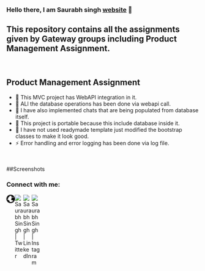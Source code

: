 ### Hello there, I am Saurabh singh [website] 👋
## This repository contains all the assignments given by Gateway groups including Product Management Assignment.
<br/>

## Product Management Assignment
- 🔭 This MVC project has WebAPI integration in it.
- 🌱 ALl the database operations has been done via webapi call.
- 🔭 I have also implemented chats that are being populated from database itself.
- 👯 This project is portable because this include database inside it.
- 🥅 I have not used readymade template just modified the bootstrap classes to make it look good.
- ⚡ Error handling and error logging has been done via log file.
<br/>

##Screenshots






### Connect with me:

[<img align="left" alt="developersaurabh.ml" width="22px" src="https://raw.githubusercontent.com/iconic/open-iconic/master/svg/globe.svg" />][website]
[<img align="left" alt="Saurabh Singh | Twitter" width="22px" src="https://cdn.jsdelivr.net/npm/simple-icons@v3/icons/twitter.svg" />][twitter]
[<img align="left" alt="Saurabh Singh | LinkedIn" width="22px" src="https://cdn.jsdelivr.net/npm/simple-icons@v3/icons/linkedin.svg" />][linkedin]
[<img align="left" alt="Saurabh Singh | Instagram" width="22px" src="https://cdn.jsdelivr.net/npm/simple-icons@v3/icons/instagram.svg" />][instagram]

<br />

[website]: https://developersaurabh.ml
[twitter]: https://twitter.com/Saurabh89157654
[instagram]: https://instagram.com/damn_rajput/
[linkedin]: https://linkedin.com/in/saurabh-singh-42a727148/
